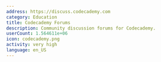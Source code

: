 ```yaml
---
address: https://discuss.codecademy.com
category: Education
title: Codecademy Forums
description: Community discussion forums for Codecademy.
userCount: 1.564611e+06
icon: codecademy.png
activity: very high
language: en_US
---
```


